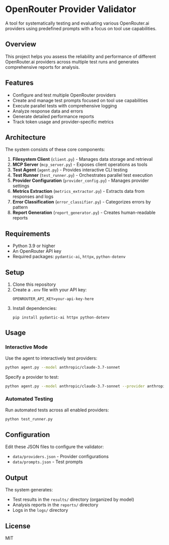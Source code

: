 # OpenRouter Provider Validator

A tool for systematically testing and evaluating various OpenRouter.ai providers using predefined prompts with a focus on tool use capabilities.

## Overview

This project helps you assess the reliability and performance of different OpenRouter.ai providers across multiple test runs and generates comprehensive reports for analysis.

## Features

- Configure and test multiple OpenRouter providers
- Create and manage test prompts focused on tool use capabilities
- Execute parallel tests with comprehensive logging
- Analyze response data and errors
- Generate detailed performance reports
- Track token usage and provider-specific metrics

## Architecture

The system consists of these core components:

1. **Filesystem Client** (`client.py`) - Manages data storage and retrieval
2. **MCP Server** (`mcp_server.py`) - Exposes client operations as tools
3. **Test Agent** (`agent.py`) - Provides interactive CLI testing
4. **Test Runner** (`test_runner.py`) - Orchestrates parallel test execution
5. **Provider Configuration** (`provider_config.py`) - Manages provider settings
6. **Metrics Extraction** (`metrics_extractor.py`) - Extracts data from responses and logs
7. **Error Classification** (`error_classifier.py`) - Categorizes errors by pattern
8. **Report Generation** (`report_generator.py`) - Creates human-readable reports

## Requirements

- Python 3.9 or higher
- An OpenRouter API key
- Required packages: `pydantic-ai`, `httpx`, `python-dotenv`

## Setup

1. Clone this repository
2. Create a `.env` file with your API key:
   ```
   OPENROUTER_API_KEY=your-api-key-here
   ```
3. Install dependencies:
   ```
   pip install pydantic-ai httpx python-dotenv
   ```

## Usage

### Interactive Mode

Use the agent to interactively test providers:

```bash
python agent.py --model anthropic/claude-3.7-sonnet
```

Specify a provider to test:

```bash
python agent.py --model anthropic/claude-3.7-sonnet --provider anthropic
```

### Automated Testing

Run automated tests across all enabled providers:

```bash
python test_runner.py
```

## Configuration

Edit these JSON files to configure the validator:

- `data/providers.json` - Provider configurations
- `data/prompts.json` - Test prompts

## Output

The system generates:

- Test results in the `results/` directory (organized by model)
- Analysis reports in the `reports/` directory
- Logs in the `logs/` directory

## License

MIT

